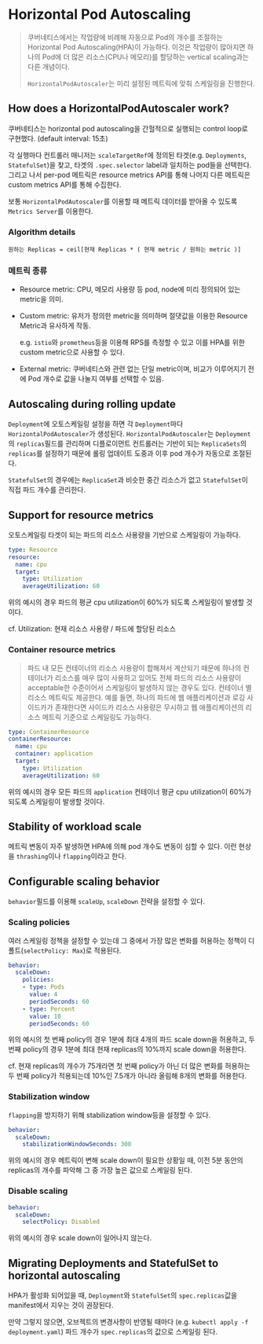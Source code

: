 # Horizontal Pod Autoscaling

> 쿠버네티스에서는 작업량에 비례해 자동으로 Pod의 개수를 조절하는
> Horizontal Pod Autoscaling(HPA)이 가능하다.
> 이것은 작업량이 많아지면 하나의 Pod에 더 많은 리소스(CPU나 메모리)를 할당하는 vertical scaling과는 다른 개념이다.
>
> `HorizontalPodAutoscaler`는 미리 설정된 메트릭에 맞춰 스케일링을 진행한다.
## How does a HorizontalPodAutoscaler work?
쿠버네티스는 horizontal pod autoscaling을 간헐적으로 실행되는 control loop로 구현했다. (default interval: 15초)

각 실행마다 컨트롤러 매니저는 `scaleTargetRef`에 정의된 타겟(e.g. `Deployments`, `StatefulSet`)을 찾고, 타겟의 `.spec.selector` label과 일치하는 pod들을 선택한다.
그리고 나서 per-pod 메트릭은 resource metrics API를 통해 나머지 다른 메트릭은 custom metrics API를 통해 수집한다.

보통 `HorizontalPodAutoscaler`를 이용할 때 메트릭 데이터를 받아올 수 있도록 `Metrics Server`를 이용한다.

### Algorithm details
`원하는 Replicas = ceil[현재 Replicas * ( 현재 metric / 원하는 metric )]`

### 메트릭 종류
* Resource metric: CPU, 메모리 사용량 등 pod, node에 미리 정의되어 있는 metric을 의미.
* Custom metric: 유저가 정의한 metric을 의미하며 절댓값을 이용한 Resource Metric과 유사하게 작동.

  e.g. `istio`와 `prometheus`등을 이용해 RPS를 측정할 수 있고 이를 HPA를 위한 custom metric으로 사용할 수 있다.
* External metric: 쿠버네티스와 관련 없는 단일 metric이며, 비교가 이루어지기 전에 Pod 개수로 값을 나눌지 여부를 선택할 수 있음.

## Autoscaling during rolling update
`Deployment`에 오토스케일링 설정을 하면 각 `Deployment`마다 `HorizontalPodAutoscaler`가 생성된다.
`HorizontalPodAutoscaler`는 `Deployment`의 `replicas`필드를 관리하며
디플로이먼트 컨트롤러는 기반이 되는 `ReplicaSets`의 `replicas`를 설정하기 때문에 롤링 업데이트 도중과 이후 pod 개수가 자동으로 조절된다.

`StatefulSet`의 경우에는 `ReplicaSet`과 비슷한 중간 리소스가 없고 `StatefulSet`이 직접 파드 개수를 관리한다.

## Support for resource metrics
오토스케일링 타겟이 되는 파드의 리소스 사용량을 기반으로 스케일링이 가능하다.
```yaml
type: Resource
resource:
  name: cpu
  target:
    type: Utilization
    averageUtilization: 60
```
위의 예시의 경우 파드의 평균 cpu utilization이 60%가 되도록 스케일링이 발생할 것이다.

cf. Utilization: 현재 리소스 사용량 / 파드에 할당된 리소스

### Container resource metrics
> 파드 내 모든 컨테이너의 리소스 사용량이 합해져서 계산되기 때문에 하나의 컨테이너가 리소스를 매우 많이 사용하고 있어도
> 전체 파드의 리소스 사용량이 acceptable한 수준이어서 스케일링이 발생하지 않는 경우도 있다.
컨테이너 별 리소스 메트릭도 제공한다.
예를 들면, 하나의 파드에 웹 애플리케이션과 로깅 사이드카가 존재한다면 사이드카 리소스 사용량은 무시하고 웹 애플리케이션의 리소스 메트릭 기준으로 스케일링도 가능하다.

```yaml
type: ContainerResource
containerResource:
  name: cpu
  container: application
  target:
    type: Utilization
    averageUtilization: 60
```
위의 예시의 경우 모든 파드의 `application` 컨테이너 평균 cpu utilization이 60%가 되도록 스케일링이 발생할 것이다.

## Stability of workload scale
메트릭 변동이 자주 발생하면 HPA에 의해 pod 개수도 변동이 심할 수 있다. 이런 현상을 `thrashing`이나 `flapping`이라고 한다.

## Configurable scaling behavior
`behavior`필드를 이용해 `scaleUp`, `scaleDown` 전략을 설정할 수 있다.

### Scaling policies
여러 스케일링 정책을 설정할 수 있는데 그 중에서 가장 많은 변화를 허용하는 정책이 디폴트(`selectPolicy: Max`)로 적용된다.

```yaml
behavior:
  scaleDown:
    policies:
    - type: Pods
      value: 4
      periodSeconds: 60
    - type: Percent
      value: 10
      periodSeconds: 60
```
위의 예시의 첫 번째 policy의 경우 1분에 최대 4개의 파드 scale down을 허용하고,
두 번째 policy의 경우 1분에 최대 현재 replicas의 10%까지 scale down을 허용한다.

cf. 현재 replicas의 개수가 75개라면 첫 번째 policy가 아닌 더 많은 변화를 허용하는 두 번째 policy가 적용되는데 10%인 7.5개가 아니라 올림해 8개의 변화를 허용한다.

### Stabilization window
`flapping`을 방지하기 위해 stabilization window등을 설정할 수 있다.
```yaml
behavior:
  scaleDown:
    stabilizationWindowSeconds: 300
```

위의 예시의 경우 메트릭이 변해 scale down이 필요한 상황일 때, 이전 5분 동안의 replicas의 개수를 파악해 그 중 가장 높은 값으로 스케일링 된다.

### Disable scaling
```yaml
behavior:
  scaleDown:
    selectPolicy: Disabled
```
위의 예시의 경우 scale down이 일어나지 않는다.

## Migrating Deployments and StatefulSet to horizontal autoscaling
HPA가 활성화 되어있을 때, `Deployment`와 `StatefulSet`의 `spec.replicas`값을 manifest에서 지우는 것이 권장된다.

만약 그렇지 않으면, 오브젝트의 변경사항이 반영될 때마다 (e.g. `kubectl apply -f deployment.yaml`) 파드 개수가 `spec.replicas`의 값으로 스케일링 된다.
